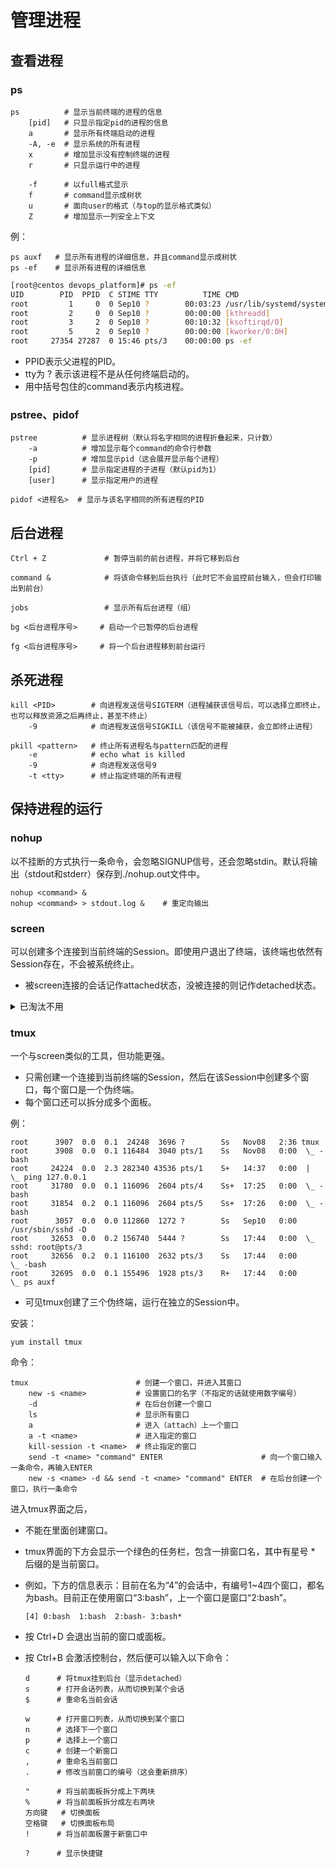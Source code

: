 # 管理进程

## 查看进程

### ps

    ps          # 显示当前终端的进程的信息
        [pid]   # 只显示指定pid的进程的信息
        a       # 显示所有终端启动的进程
        -A, -e  # 显示系统的所有进程
        x       # 增加显示没有控制终端的进程
        r       # 只显示运行中的进程

        -f      # 以full格式显示
        f       # command显示成树状
        u       # 面向user的格式（与top的显示格式类似）
        Z       # 增加显示一列安全上下文

例：

    ps auxf   # 显示所有进程的详细信息，并且command显示成树状
    ps -ef    # 显示所有进程的详细信息

```bash
[root@centos devops_platform]# ps -ef
UID        PID  PPID  C STIME TTY          TIME CMD
root         1     0  0 Sep10 ?        00:03:23 /usr/lib/systemd/systemd --system --deserialize 20
root         2     0  0 Sep10 ?        00:00:00 [kthreadd]
root         3     2  0 Sep10 ?        00:10:32 [ksoftirqd/0]
root         5     2  0 Sep10 ?        00:00:00 [kworker/0:0H]
root     27354 27287  0 15:46 pts/3    00:00:00 ps -ef
```

- PPID表示父进程的PID。
- tty为 ? 表示该进程不是从任何终端启动的。
- 用中括号包住的command表示内核进程。

### pstree、pidof

    pstree          # 显示进程树（默认将名字相同的进程折叠起来，只计数）
        -a          # 增加显示每个command的命令行参数
        -p          # 增加显示pid（这会展开显示每个进程）
        [pid]       # 显示指定进程的子进程（默认pid为1）
        [user]      # 显示指定用户的进程

    pidof <进程名>  # 显示与该名字相同的所有进程的PID

## 后台进程

    Ctrl + Z             # 暂停当前的前台进程，并将它移到后台

    command &            # 将该命令移到后台执行（此时它不会监控前台输入，但会打印输出到前台）

    jobs                 # 显示所有后台进程（组）

    bg <后台进程序号>     # 启动一个已暂停的后台进程

    fg <后台进程序号>     # 将一个后台进程移到前台运行

## 杀死进程

    kill <PID>        # 向进程发送信号SIGTERM（进程捕获该信号后，可以选择立即终止，也可以释放资源之后再终止，甚至不终止）
        -9            # 向进程发送信号SIGKILL（该信号不能被捕获，会立即终止进程）

    pkill <pattern>   # 终止所有进程名与pattern匹配的进程
        -e            # echo what is killed
        -9            # 向进程发送信号9
        -t <tty>      # 终止指定终端的所有进程

## 保持进程的运行

### nohup

以不挂断的方式执行一条命令，会忽略SIGNUP信号，还会忽略stdin。默认将输出（stdout和stderr）保存到./nohup.out文件中。

    nohup <command> &
    nohup <command> > stdout.log &    # 重定向输出

### screen

可以创建多个连接到当前终端的Session。即使用户退出了终端，该终端也依然有Session存在，不会被系统终止。
- 被screen连接的会话记作attached状态，没被连接的则记作detached状态。

<details>
<summary>已淘汰不用</summary>

安装：

    yum install screen

命令：

    screen         # 创建一个新会话，并进入其shell
        -ls        # 列出所有会话
        -dm        # 创建一个脱离的新会话
        -r <pid>   # 连接到一个脱离的会话
        -s <shell> # 指定使用的shell
        -S <name>  # 指定会话的名字（这会命名为<pid>.<name>，默认的命名为<pid>.<tty>.<host>）
        -L         # 自动将该会话的终端日志记录到/home/screenlog.0文件中（数字会递增）

</details>

### tmux

一个与screen类似的工具，但功能更强。
- 只需创建一个连接到当前终端的Session，然后在该Session中创建多个窗口，每个窗口是一个伪终端。
- 每个窗口还可以拆分成多个面板。

例：

    root      3907  0.0  0.1  24248  3696 ?        Ss   Nov08   2:36 tmux
    root      3908  0.0  0.1 116484  3040 pts/1    Ss   Nov08   0:00  \_ -bash
    root     24224  0.0  2.3 282340 43536 pts/1    S+   14:37   0:00  |   \_ ping 127.0.0.1
    root     31780  0.0  0.1 116096  2604 pts/4    Ss+  17:25   0:00  \_ -bash
    root     31854  0.2  0.1 116096  2604 pts/5    Ss+  17:26   0:00  \_ -bash
    root      3057  0.0  0.0 112860  1272 ?        Ss   Sep10   0:00 /usr/sbin/sshd -D
    root     32653  0.0  0.2 156740  5444 ?        Ss   17:44   0:00  \_ sshd: root@pts/3
    root     32656  0.2  0.1 116100  2632 pts/3    Ss   17:44   0:00      \_ -bash
    root     32695  0.0  0.1 155496  1928 pts/3    R+   17:44   0:00          \_ ps auxf

- 可见tmux创建了三个伪终端，运行在独立的Session中。

安装：

    yum install tmux

命令：

    tmux                        # 创建一个窗口，并进入其窗口
        new -s <name>           # 设置窗口的名字（不指定的话就使用数字编号）
        -d                      # 在后台创建一个窗口
        ls                      # 显示所有窗口
        a                       # 进入（attach）上一个窗口
        a -t <name>             # 进入指定的窗口
        kill-session -t <name>  # 终止指定的窗口
        send -t <name> "command" ENTER                      # 向一个窗口输入一条命令，再输入ENTER
        new -s <name> -d && send -t <name> "command" ENTER  # 在后台创建一个窗口，执行一条命令

进入tmux界面之后，
- 不能在里面创建窗口。
- tmux界面的下方会显示一个绿色的任务栏，包含一排窗口名，其中有星号 * 后缀的是当前窗口。
- 例如，下方的信息表示：目前在名为“4”的会话中，有编号1~4四个窗口，都名为bash。目前正在使用窗口“3:bash”，上一个窗口是窗口“2:bash”。
  ```
  [4] 0:bash  1:bash  2:bash- 3:bash*  
  ```
- 按 Ctrl+D 会退出当前的窗口或面板。
- 按 Ctrl+B 会激活控制台，然后便可以输入以下命令：

  ```
  d      # 将tmux挂到后台（显示detached）
  s      # 打开会话列表，从而切换到某个会话
  $      # 重命名当前会话
  
  w      # 打开窗口列表，从而切换到某个窗口
  n      # 选择下一个窗口
  p      # 选择上一个窗口
  c      # 创建一个新窗口
  ,      # 重命名当前窗口
  .      # 修改当前窗口的编号（这会重新排序）
  
  "      # 将当前面板拆分成上下两块
  %      # 将当前面板拆分成左右两块
  方向键   # 切换面板
  空格键   # 切换面板布局
  !      # 将当前面板置于新窗口中
  
  ?      # 显示快捷键
  ```